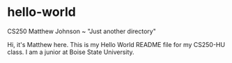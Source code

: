 # hello-world
CS250 Matthew Johnson ~ "Just another directory"

Hi, it's Matthew here. This is my Hello World README file for my CS250-HU class. I am a junior at Boise State University. 

